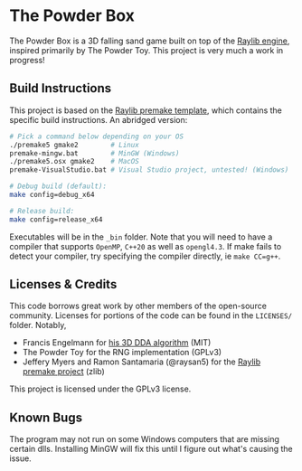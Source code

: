 # The Powder Box

The Powder Box is a 3D falling sand game built on top of the [Raylib engine](https://www.raylib.com/), inspired primarily by The Powder Toy. This project is very much a work in progress!

## Build Instructions

This project is based on the [Raylib premake template](https://github.com/raylib-extras/game-premake), which contains the specific build instructions. An abridged version:

```bash
# Pick a command below depending on your OS
./premake5 gmake2        # Linux
premake-mingw.bat        # MinGW (Windows)
./premake5.osx gmake2    # MacOS
premake-VisualStudio.bat # Visual Studio project, untested! (Windows)

# Debug build (default):
make config=debug_x64

# Release build:
make config=release_x64
```

Executables will be in the `_bin` folder. Note that you will need to have a compiler that supports `OpenMP`, `C++20` as well as `opengl4.3`. If make fails to detect your compiler, try specifying the compiler directly, ie `make CC=g++`.


## Licenses & Credits

This code borrows great work by other members of the open-source community. Licenses for portions of the code can be found in the `LICENSES/` folder. Notably,

- Francis Engelmann for [his 3D DDA algorithm](https://github.com/francisengelmann/fast_voxel_traversal) (MIT)
- The Powder Toy for the RNG implementation (GPLv3)
- Jeffery Myers and Ramon Santamaria (@raysan5) for the [Raylib premake project](https://github.com/raylib-extras/game-premake) (zlib)

This project is licensed under the GPLv3 license.

## Known Bugs

The program may not run on some Windows computers that are missing certain dlls. Installing MinGW will fix this until I figure out what's causing the issue.